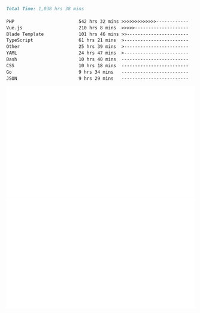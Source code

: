 <!--START_SECTION:waka-->

```markdown
Total Time: 1,038 hrs 38 mins

PHP                        542 hrs 32 mins >>>>>>>>>>>>>------------   50.98 %
Vue.js                     210 hrs 8 mins  >>>>>--------------------   19.74 %
Blade Template             101 hrs 46 mins >>-----------------------   09.56 %
TypeScript                 61 hrs 21 mins  >------------------------   05.77 %
Other                      25 hrs 39 mins  >------------------------   02.41 %
YAML                       24 hrs 47 mins  >------------------------   02.33 %
Bash                       10 hrs 40 mins  -------------------------   01.00 %
CSS                        10 hrs 18 mins  -------------------------   00.97 %
Go                         9 hrs 34 mins   -------------------------   00.90 %
JSON                       9 hrs 29 mins   -------------------------   00.89 %
```

<!--END_SECTION:waka-->
<p align="center">
    <img src="https://raw.githubusercontent.com/rjp2525/rjp2525/output/generated/overview.svg">
    <img src="https://raw.githubusercontent.com/rjp2525/rjp2525/output/generated/languages.svg">
</p>
